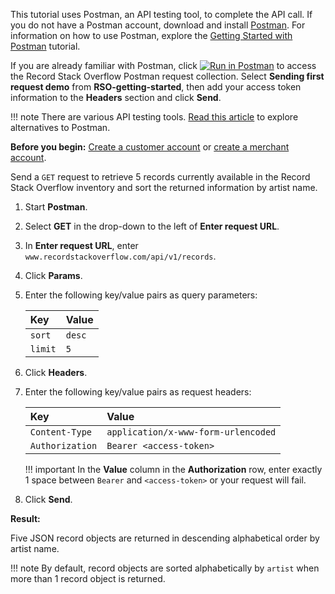 This tutorial uses Postman, an API testing tool, to complete the API call. If you do not have a Postman account, download and install [Postman](https://www.getpostman.com/). For information on how to use Postman, explore the [Getting Started with Postman](https://learning.getpostman.com/getting-started/) tutorial.

If you are already familiar with Postman, click [![Run in Postman](https://run.pstmn.io/button.svg)](https://app.getpostman.com/run-collection/ab12924f72b9d522cd62) to access the Record Stack Overflow Postman request collection. Select **Sending first request demo** from **RSO-getting-started**, then add your access token information to the **Headers** section and click **Send**.

!!! note
    There are various API testing tools. [Read this article](https://alternativeto.net/software/postman/) to explore alternatives to Postman.

**Before you begin:** [Create a customer account](customer-account.md) or [create a merchant account](merchant-account.md).

Send a `GET` request to retrieve 5 records currently available in the Record Stack Overflow inventory and sort the returned information by artist name.

1. Start **Postman**.

2. Select **GET** in the drop-down to the left of **Enter request URL**.

3. In **Enter request URL**, enter `www.recordstackoverflow.com/api/v1/records`.

4. Click **Params**.

5. Enter the following key/value pairs as query parameters: 
    
    | Key            | Value |
    | :------------- | :---- |
    | `sort`           | `desc`  |
    | `limit`          | `5`     |


6. Click **Headers**.
 
7. Enter the following key/value pairs as request headers:

    | Key            | Value                 |
    | :------------- | :-------------------- |
    | `Content-Type`   | `application/x-www-form-urlencoded`  |
    | `Authorization`  | `Bearer <access-token>` |

    !!! important
        In the **Value** column in the **Authorization** row, enter exactly 1 space between `Bearer` and `<access-token>` or your request will fail.

8. Click **Send**.

**Result:**

Five JSON record objects are returned in descending alphabetical order by artist name.

!!! note
    By default, record objects are sorted alphabetically by `artist` when more than 1 record object is returned.